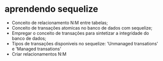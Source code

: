 # aprendendo sequelize

* Conceito de relacionamento N:M entre tabelas;
* Conceito de transações atomicas no banco de dados com sequelize;
* Empregar o conceito de transações para sintetizar a integridade do banco de dados;
* Tipos de transações disponiveis no sequelize: 'Unmanaged transations' e 'Managed transations'
* Criar relacionamentos N:M


